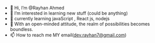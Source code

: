 - 👋 Hi, I’m @Rayhan Ahmed
- 👀 I’m interested in learning new stuff (could be anything)
- 🌱 currently learning javaScript , React js, nodejs
- 💞️ With an open-minded attitude, the realm of possibilities becomes boundless.
- 📫 How to reach me MY email(dev.rayhan7@gmail.com)

<!---
Rayhan-Ahmed-7/Rayhan-Ahmed-7 is a ✨ special ✨ repository because its `README.md` (this file) appears on your GitHub profile.
You can click the Preview link to take a look at your changes.
--->
